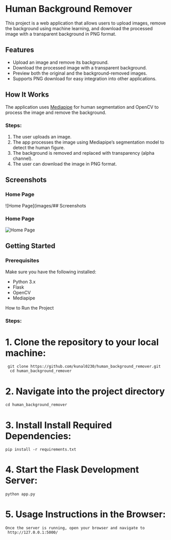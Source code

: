 # Human Background Remover

This project is a web application that allows users to upload images, remove the background using machine learning, and download the processed image with a transparent background in PNG format.

## Features
- Upload an image and remove its background.
- Download the processed image with a transparent background.
- Preview both the original and the background-removed images.
- Supports PNG download for easy integration into other applications.

## How It Works
The application uses [Mediapipe](https://mediapipe.dev) for human segmentation and OpenCV to process the image and remove the background. 

### Steps:
1. The user uploads an image.
2. The app processes the image using Mediapipe’s segmentation model to detect the human figure.
3. The background is removed and replaced with transparency (alpha channel).
4. The user can download the image in PNG format.

## Screenshots

### Home Page
![Home Page](images/## Screenshots

### Home Page
![Home Page](images/Screenshot2024-10-12at6.39.55AM(2).png)

## Getting Started

### Prerequisites
Make sure you have the following installed:
- Python 3.x
- Flask
- OpenCV
- Mediapipe




How to Run the Project
### Steps:
# 1. Clone the repository to your local machine:
   
     git clone https://github.com/kunal0230/human_background_remover.git
      cd human_background_remover


# 2. Navigate into the project directory
  
    cd human_background_remover
# 3. Install Install Required Dependencies:

    pip install -r requirements.txt
# 4. Start the Flask Development Server:
    python app.py
# 5. Usage Instructions in the Browser:
    Once the server is running, open your browser and navigate to
     http://127.0.0.1:5000/
